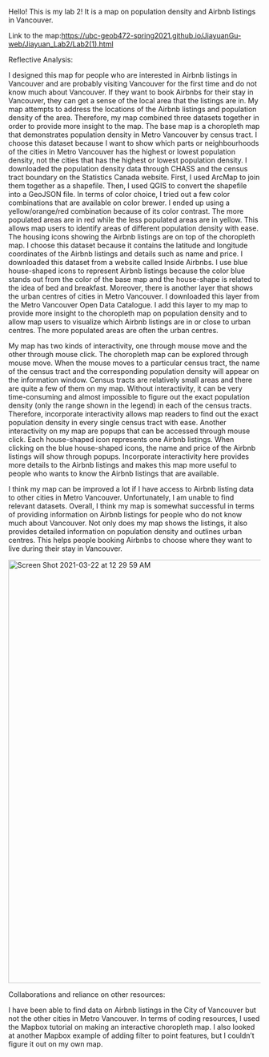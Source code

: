 Hello! This is my lab 2! It is a map on population density and Airbnb listings in Vancouver.

Link to the map:https://ubc-geob472-spring2021.github.io/JiayuanGu-web/Jiayuan_Lab2/Lab2(1).html

Reflective Analysis:

I designed this map for people who are interested in Airbnb listings in Vancouver and are probably visiting Vancouver for the first time and do not know much about Vancouver. If they want to book Airbnbs for their stay in Vancouver, they can get a sense of the local area that the listings are in. My map attempts to address the locations of the Airbnb listings and population density of the area. Therefore, my map combined three datasets together in order to provide more insight to the map. The base map is a choropleth map that demonstrates population density in Metro Vancouver by census tract. I choose this dataset because I want to show which parts or neighbourhoods of the cities in Metro Vancouver has the highest or lowest population density, not the cities that has the highest or lowest population density. I downloaded the population density data through CHASS and the census tract boundary on the Statistics Canada website. First, I used ArcMap to join them together as a shapefile. Then, I used QGIS to convert the shapefile into a GeoJSON file. In terms of color choice, I tried out a few color combinations that are available on color brewer. I ended up using a yellow/orange/red combination because of its color contrast. The more populated areas are in red while the less populated areas are in yellow. This allows map users to identify areas of different population density with ease. The housing icons showing the Airbnb listings are on top of the choropleth map. I choose this dataset because it contains the latitude and longitude coordinates of the Airbnb listings and details such as name and price. I downloaded this dataset from a website called Inside Airbnbs. I use blue house-shaped icons to represent Airbnb listings because the color blue stands out from the color of the base map and the house-shape is related to the idea of bed and breakfast. Moreover, there is another layer that shows the urban centres of cities in Metro Vancouver. I downloaded this layer from the Metro Vancouver Open Data Catalogue. I add this layer to my map to provide more insight to the choropleth map on population density and to allow map users to visualize which Airbnb listings are in or close to urban centres. The more populated areas are often the urban centres.

My map has two kinds of interactivity, one through mouse move and the other through mouse click. The choropleth map can be explored through mouse move. When the mouse moves to a particular census tract, the name of the census tract and the corresponding population density will appear on the information window. Census tracts are relatively small areas and there are quite a few of them on my map. Without interactivity, it can be very time-consuming and almost impossible to figure out the exact population density (only the range shown in the legend) in each of the census tracts. Therefore, incorporate interactivity allows map readers to find out the exact population density in every single census tract with ease. Another interactivity on my map are popups that can be accessed through mouse click. Each house-shaped icon represents one Airbnb listings. When clicking on the blue house-shaped icons, the name and price of the Airbnb listings will show through popups. Incorporate interactivity here provides more details to the Airbnb listings and makes this map more useful to people who wants to know the Airbnb listings that are available. 

I think my map can be improved a lot if I have access to Airbnb listing data to other cities in Metro Vancouver. Unfortunately, I am unable to find relevant datasets. Overall, I think my map is somewhat successful in terms of providing information on Airbnb listings for people who do not know much about Vancouver. Not only does my map shows the listings, it also provides detailed information on population density and outlines urban centres. This helps people booking Airbnbs to choose where they want to live during their stay in Vancouver.

<img width="846" alt="Screen Shot 2021-03-22 at 12 29 59 AM" src="https://user-images.githubusercontent.com/77517981/111955046-3860bc00-8aa6-11eb-85dc-12aab54e701f.png">



Collaborations and reliance on other resources:

I have been able to find data on Airbnb listings in the City of Vancouver but not the other cities in Metro Vancouver. In terms of coding resources, I used the Mapbox tutorial on making an interactive choropleth map. I also looked at another Mapbox example of adding filter to point features, but I couldn’t figure it out on my own map.




